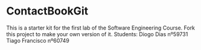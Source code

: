 # ContactBookGit
This is a starter kit for the first lab of the Software Engineering Course.
Fork this project to make your own version of it.
Students:
Diogo Dias nº59731
Tiago Francisco nº60749
